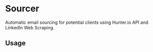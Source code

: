 # Sourcer

Automatic email sourcing for potential clients using Hunter.io API and LinkedIn Web Scraping.

## Usage

